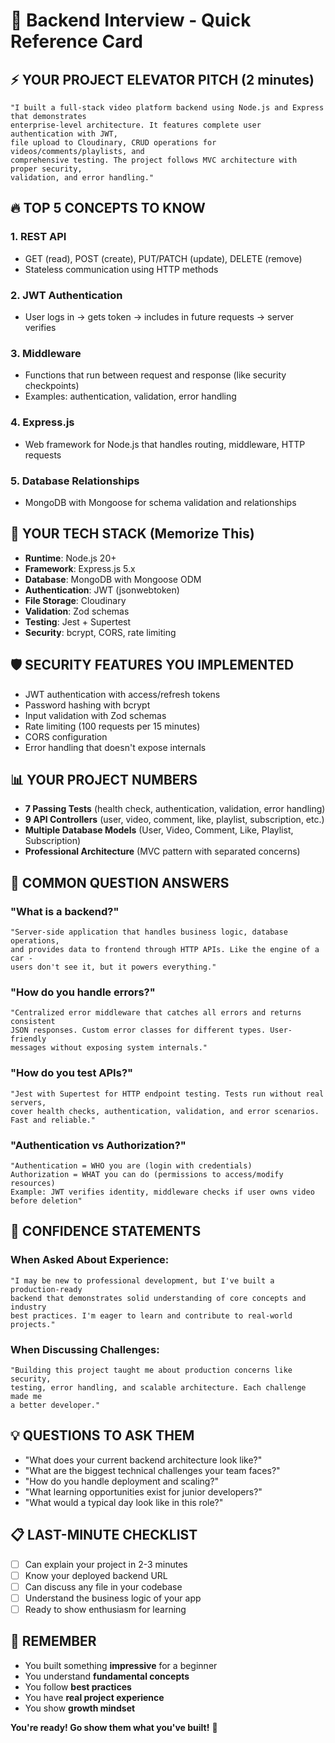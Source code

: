 # 🚀 Backend Interview - Quick Reference Card

## ⚡ **YOUR PROJECT ELEVATOR PITCH** (2 minutes)

```
"I built a full-stack video platform backend using Node.js and Express that demonstrates
enterprise-level architecture. It features complete user authentication with JWT,
file upload to Cloudinary, CRUD operations for videos/comments/playlists, and
comprehensive testing. The project follows MVC architecture with proper security,
validation, and error handling."
```

## 🔥 **TOP 5 CONCEPTS TO KNOW**

### **1. REST API**

- GET (read), POST (create), PUT/PATCH (update), DELETE (remove)
- Stateless communication using HTTP methods

### **2. JWT Authentication**

- User logs in → gets token → includes in future requests → server verifies

### **3. Middleware**

- Functions that run between request and response (like security checkpoints)
- Examples: authentication, validation, error handling

### **4. Express.js**

- Web framework for Node.js that handles routing, middleware, HTTP requests

### **5. Database Relationships**

- MongoDB with Mongoose for schema validation and relationships

## 🎯 **YOUR TECH STACK (Memorize This)**

- **Runtime**: Node.js 20+
- **Framework**: Express.js 5.x
- **Database**: MongoDB with Mongoose ODM
- **Authentication**: JWT (jsonwebtoken)
- **File Storage**: Cloudinary
- **Validation**: Zod schemas
- **Testing**: Jest + Supertest
- **Security**: bcrypt, CORS, rate limiting

## 🛡️ **SECURITY FEATURES YOU IMPLEMENTED**

- JWT authentication with access/refresh tokens
- Password hashing with bcrypt
- Input validation with Zod schemas
- Rate limiting (100 requests per 15 minutes)
- CORS configuration
- Error handling that doesn't expose internals

## 📊 **YOUR PROJECT NUMBERS**

- **7 Passing Tests** (health check, authentication, validation, error handling)
- **9 API Controllers** (user, video, comment, like, playlist, subscription, etc.)
- **Multiple Database Models** (User, Video, Comment, Like, Playlist, Subscription)
- **Professional Architecture** (MVC pattern with separated concerns)

## 🎤 **COMMON QUESTION ANSWERS**

### **"What is a backend?"**

```
"Server-side application that handles business logic, database operations,
and provides data to frontend through HTTP APIs. Like the engine of a car -
users don't see it, but it powers everything."
```

### **"How do you handle errors?"**

```
"Centralized error middleware that catches all errors and returns consistent
JSON responses. Custom error classes for different types. User-friendly
messages without exposing system internals."
```

### **"How do you test APIs?"**

```
"Jest with Supertest for HTTP endpoint testing. Tests run without real servers,
cover health checks, authentication, validation, and error scenarios.
Fast and reliable."
```

### **"Authentication vs Authorization?"**

```
"Authentication = WHO you are (login with credentials)
Authorization = WHAT you can do (permissions to access/modify resources)
Example: JWT verifies identity, middleware checks if user owns video before deletion"
```

## 🚀 **CONFIDENCE STATEMENTS**

### **When Asked About Experience:**

```
"I may be new to professional development, but I've built a production-ready
backend that demonstrates solid understanding of core concepts and industry
best practices. I'm eager to learn and contribute to real-world projects."
```

### **When Discussing Challenges:**

```
"Building this project taught me about production concerns like security,
testing, error handling, and scalable architecture. Each challenge made me
a better developer."
```

## 💡 **QUESTIONS TO ASK THEM**

- "What does your current backend architecture look like?"
- "What are the biggest technical challenges your team faces?"
- "How do you handle deployment and scaling?"
- "What learning opportunities exist for junior developers?"
- "What would a typical day look like in this role?"

## 📋 **LAST-MINUTE CHECKLIST**

- [ ] Can explain your project in 2-3 minutes
- [ ] Know your deployed backend URL
- [ ] Can discuss any file in your codebase
- [ ] Understand the business logic of your app
- [ ] Ready to show enthusiasm for learning

## 🌟 **REMEMBER**

- You built something **impressive** for a beginner
- You understand **fundamental concepts**
- You follow **best practices**
- You have **real project experience**
- You show **growth mindset**

**You're ready! Go show them what you've built!** 🚀
